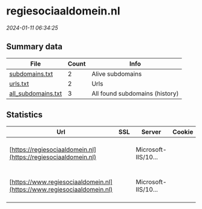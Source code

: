 # regiesociaaldomein.nl
*2024-01-11 06:34:25*
## Summary data
| File       | Count | Info |
|------------|-------|------|
|[subdomains.txt](/data/regiesociaaldomein.nl/subdomains.txt)|2|Alive subdomains|
|[urls.txt](/data/regiesociaaldomein.nl/urls.txt)|2|Urls|
|[all_subdomains.txt](/data/regiesociaaldomein.nl/all_subdomains.txt)|3|All found subdomains (history)|
## Statistics
| Url | SSL | Server | Cookie | HSTS | CSP | XFO | XXP | RP | Tech |Title |
|------------|-------|------|------|------|------|------|------|------|------|------|
|[https://regiesociaaldomein.nl](https://regiesociaaldomein.nl)| |Microsoft-IIS/10...| | | | | | :white_check_mark: |HSTS IIS:10.0 Windows Server|Document Moved|
|[https://www.regiesociaaldomein.nl](https://www.regiesociaaldomein.nl)| |Microsoft-IIS/10...| |:white_check_mark: |:warning: | :white_check_mark: | :white_check_mark: | :white_check_mark: |HSTS IIS:10.0 Windows Server|Document Moved|